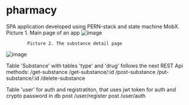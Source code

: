 # pharmacy

SPA application developed using PERN-stack and state machine MobX.
			Picture 1. Main page of an app
![image](https://user-images.githubusercontent.com/66689123/145475806-0070f1cd-d452-433c-b1e8-11cba18cf5cd.png)

			Picture 2. The substance detail page
![image](https://user-images.githubusercontent.com/66689123/145475820-437f33cc-8d53-4793-b4c1-f708a3f50553.png)

Table 'Substance' with tables 'type' and 'drug' follows the next REST Api methods:
/get-substance
/get-substance/:id 
/post-substance
/put-substance/:id 
/delete-substance 

Table 'user' for auth and registratiton, that uses jwt token for auth and crypto password in db
post /user/register
post /user/auth
